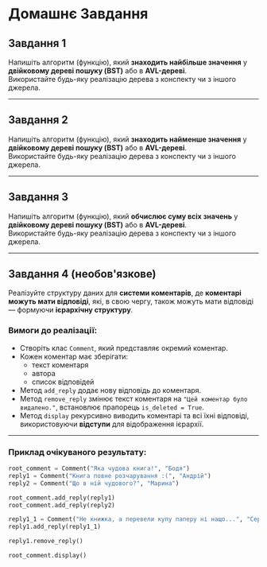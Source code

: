 # Домашнє Завдання

## Завдання 1

Напишіть алгоритм (функцію), який **знаходить найбільше значення** у **двійковому дереві пошуку (BST)** або в **AVL-дереві**.  
Використайте будь-яку реалізацію дерева з конспекту чи з іншого джерела.

---

## Завдання 2

Напишіть алгоритм (функцію), який **знаходить найменше значення** у **двійковому дереві пошуку (BST)** або в **AVL-дереві**.  
Використайте будь-яку реалізацію дерева з конспекту чи з іншого джерела.

---

## Завдання 3

Напишіть алгоритм (функцію), який **обчислює суму всіх значень** у **двійковому дереві пошуку (BST)** або в **AVL-дереві**.  
Використайте будь-яку реалізацію дерева з конспекту чи з іншого джерела.

---

## Завдання 4 (необов'язкове)

Реалізуйте структуру даних для **системи коментарів**, де **коментарі можуть мати відповіді**, які, в свою чергу, також можуть мати відповіді — формуючи **ієрархічну структуру**.

### Вимоги до реалізації:

- Створіть клас `Comment`, який представляє окремий коментар.
- Кожен коментар має зберігати:
  - текст коментаря
  - автора
  - список відповідей
- Метод `add_reply` додає нову відповідь до коментаря.
- Метод `remove_reply` змінює текст коментаря на `"Цей коментар було видалено."`, встановлює прапорець `is_deleted = True`.
- Метод `display` рекурсивно виводить коментарі та всі їхні відповіді, використовуючи **відступи** для відображення ієрархії.

---

### Приклад очікуваного результату:

```python
root_comment = Comment("Яка чудова книга!", "Бодя")
reply1 = Comment("Книга повне розчарування :(", "Андрій")
reply2 = Comment("Що в ній чудового?", "Марина")

root_comment.add_reply(reply1)
root_comment.add_reply(reply2)

reply1_1 = Comment("Не книжка, а перевели купу паперу ні нащо...", "Сергій")
reply1.add_reply(reply1_1)

reply1.remove_reply()

root_comment.display()

